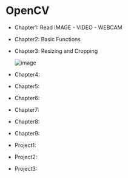 # OpenCV

* Chapter1: Read IMAGE - VIDEO - WEBCAM

* Chapter2: Basic Functions

* Chapter3: Resizing and Cropping
    
    ![image](https://github.com/shungfu/OpenCV/blob/master/Resources/convention.png)

* Chapter4:

* Chapter5:

* Chapter6:

* Chapter7:

* Chapter8:

* Chapter9:

* Project1:
* Project2:
* Project3:

